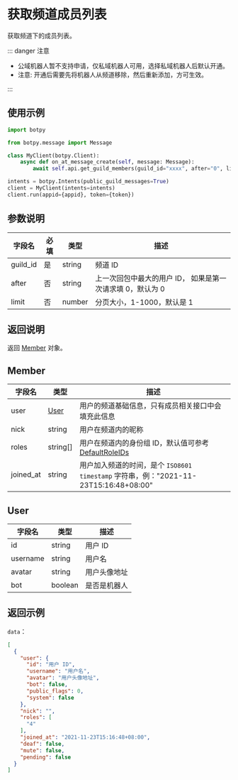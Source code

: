 # 获取频道成员列表

获取频道下的成员列表。

::: danger 注意

- 公域机器人暂不支持申请，仅私域机器人可用，选择私域机器人后默认开通。
- 注意: 开通后需要先将机器人从频道移除，然后重新添加，方可生效。

:::

## 使用示例

```python
import botpy

from botpy.message import Message

class MyClient(botpy.Client):
    async def on_at_message_create(self, message: Message):
        await self.api.get_guild_members(guild_id="xxxx", after="0", limit=1)

intents = botpy.Intents(public_guild_messages=True)
client = MyClient(intents=intents)
client.run(appid={appid}, token={token})
```

## 参数说明

| 字段名      | 必填 | 类型                        | 描述     |
| ----------- | ---- | --------------------------- | -------- |
| guild_id     | 是   | string                      | 频道 ID  |
| after  | 否   | string | 上一次回包中最大的用户 ID， 如果是第一次请求填 0，默认为 0 |
| limit  | 否   | number | 分页大小，1-1000，默认是 1                                 |

## 返回说明

返回 [Member](#member) 对象。

## Member

| 字段名    | 类型          | 描述                                                                                         |
| --------- | ------------- | -------------------------------------------------------------------------------------------- |
| user      | [User](#user) | 用户的频道基础信息，只有成员相关接口中会填充此信息                                   |
| nick      | string        | 用户在频道内的昵称                                                                           |
| roles     | string[]      | 用户在频道内的身份组 ID，默认值可参考[DefaultRoleIDs](../../model/role.md#defaultroleids) |
| joined_at | string        | 用户加入频道的时间，是个 `ISO8601 timestamp` 字符串，例："2021-11-23T15:16:48+08:00"         |

## User

| 字段名   | 类型    | 描述         |
| -------- | ------- | ------------ |
| id       | string  | 用户 ID      |
| username | string  | 用户名       |
| avatar   | string  | 用户头像地址 |
| bot      | boolean | 是否是机器人 |

## 返回示例

`data`：

```json
[
  {
    "user": {
      "id": "用户 ID",
      "username": "用户名",
      "avatar": "用户头像地址",
      "bot": false,
      "public_flags": 0,
      "system": false
    },
    "nick": "",
    "roles": [
      "4"
    ],
    "joined_at": "2021-11-23T15:16:48+08:00",
    "deaf": false,
    "mute": false,
    "pending": false
  }
]
```
